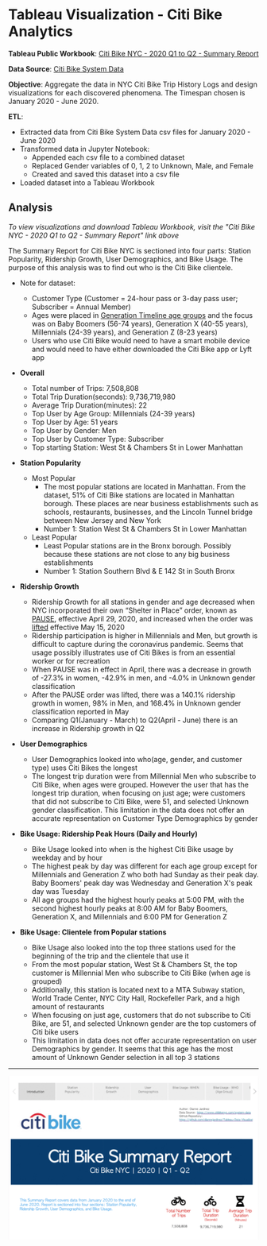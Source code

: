 # Tableau Visualization - Citi Bike Analytics

**Tableau Public Workbook**: [Citi Bike NYC - 2020 Q1 to Q2 - Summary Report](https://public.tableau.com/profile/diannejardinez#!/vizhome/UCB-CitiBikeNYC-2020Q1Q2-SummaryReport-Final/CitiBikeSummaryReport-2020-Q1Q2)

**Data Source**: [Citi Bike System Data](https://www.citibikenyc.com/system-data)


**Objective**: Aggregate the data in NYC Citi Bike Trip History Logs and design visualizations for each discovered phenomena. The Timespan chosen is January 2020 - June 2020.

**ETL**: 
- Extracted data from Citi Bike System Data csv files for January 2020 - June 2020
- Transformed data in Jupyter Notebook:
	- Appended each csv file to a combined dataset
	- Replaced Gender variables of 0, 1, 2 to Unknown, Male, and Female
	- Created and saved this dataset into a csv file
- Loaded dataset into a Tableau Workbook


## Analysis
*To view visualizations and download Tableau Workbook, visit the "Citi Bike NYC - 2020 Q1 to Q2 - Summary Report" link above*

The Summary Report for Citi Bike NYC is sectioned into four parts: Station Popularity, Ridership Growth, User Demographics, and Bike Usage. The purpose of this analysis was to find out who is the Citi Bike clientele.
- Note for dataset: 
	- Customer Type (Customer = 24-hour pass or 3-day pass user; Subscriber = Annual Member)
	- Ages were placed in [Generation Timeline age groups](https://commons.wikimedia.org/wiki/File:Generation_timeline.svg) and the focus was on Baby Boomers (56-74 years), Generation X (40-55 years), Millennials (24-39 years), and Generation Z (8-23 years)
	- Users who use Citi Bike would need to have a smart mobile device and would need to have either downloaded the Citi Bike app or Lyft app

- **Overall**
	- Total number of Trips: 7,508,808
	- Total Trip Duration(seconds): 9,736,719,980
	- Average Trip Duration(minutes): 22
	- Top User by Age Group: Millennials (24-39 years)
	- Top User by Age: 51 years
	- Top User by Gender: Men
	- Top User by Customer Type: Subscriber
	- Top starting Station: West St & Chambers St in Lower Manhattan

- **Station Popularity**
	- Most Popular
		- The most popular stations are located in Manhattan. From the dataset, 51% of Citi Bike stations are located in Manhattan borough. These places are near business establishments such as schools, restaurants, businesses, and the Lincoln Tunnel bridge between New Jersey and New York 
		- Number 1: Station West St & Chambers St in Lower Manhattan
	- Least Popular
		- Least Popular stations are in the Bronx borough. Possibly because these stations are not close to any big business establishments 
		- Number 1: Station Southern Blvd & E 142 St in South Bronx

- **Ridership Growth**
	- Ridership Growth for all stations in gender and age decreased when NYC incorporated their own “Shelter in Place” order, known as [PAUSE](https://ny.curbed.com/2020/3/20/21187022/coronavirus-new-york-shutdown-shelter-in-place), effective April 29, 2020, and increased when the order was [lifted](https://www.nbcnewyork.com/news/local/shutdown-extended-in-nyc-suburbs-5-regions-enter-1st-reopening-phase-friday/2418251/) effective May 15, 2020
	- Ridership participation is higher in Millennials and Men, but growth is difficult to capture during the coronavirus pandemic. Seems that usage possibly illustrates use of Citi Bikes is from an essential worker or for recreation
	- When PAUSE was in effect in April, there was a decrease in growth of -27.3% in women, -42.9% in men, and -4.0% in Unknown gender classification
	- After the PAUSE order was lifted, there was a 140.1% ridership growth in women, 98% in Men, and 168.4% in Unknown gender classification reported in May
	- Comparing Q1(January - March) to Q2(April - June) there is an increase in Ridership growth in Q2

- **User Demographics**
	- User Demographics looked into who(age, gender, and customer type) uses Citi Bikes the longest
	- The longest trip duration were from Millennial Men who subscribe to Citi Bike, when ages were grouped. However the user that has the longest trip duration, when focusing on just age; were customers that did not subscribe to Citi Bike, were 51, and selected Unknown gender classification. This limitation in the data does not offer an accurate representation on Customer Type Demographics by gender

- **Bike Usage: Ridership Peak Hours (Daily and Hourly)**
	- Bike Usage looked into when is the highest Citi Bike usage by weekday and by hour
	- The highest peak by day was different for each age group except for Millennials and Generation Z who both had Sunday as their peak day. Baby Boomers' peak day was Wednesday and Generation X's peak day was Tuesday
	- All age groups had the highest hourly peaks at 5:00 PM, with the second highest hourly peaks at 8:00 AM for Baby Boomers, Generation X, and Millennials and 6:00 PM for Generation Z

- **Bike Usage: Clientele from Popular stations**
	- Bike Usage also looked into the top three stations used for the beginning of the trip and the clientele that use it
	- From the most popular station, West St & Chambers St, the top customer is Millennial Men who subscribe to Citi Bike (when age is grouped)
	- Additionally, this station is located next to a MTA Subway station, World Trade Center, NYC City Hall, Rockefeller Park, and a high amount of restaurants
	- When focusing on just age, customers that do not subscribe to Citi Bike, are 51, and selected Unknown gender are the top customers of Citi bike users
	- This limitation in data does not offer accurate representation on user Demographics by gender. It seems that this age has the most amount of Unknown Gender selection in all top 3 stations
	

---


![](https://github.com/diannejardinez/Tableau-Data-Visualization/blob/master/Citi%20Bike%20NYC-Summary%20Report.gif)